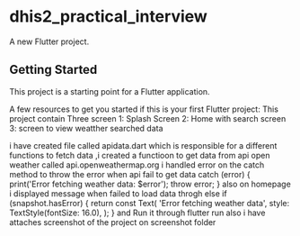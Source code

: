 # dhis2_practical_interview

A new Flutter project.

## Getting Started

This project is a starting point for a Flutter application.

A few resources to get you started if this is your first Flutter project:
This project
contain Three screen 
1: Splash Screen
2: Home with search screen
3: screen to view weatther searched data

i have created file called apidata.dart which is responsible for a different functions to fetch data  ,i created a functioon to get data from api open weather called api.openweathermap.org
i handled error on the catch method to throw the error when api fail to get data
catch (error) {
      print('Error fetching weather data: $error');
      throw error;
    }
also on homepage i displayed message when failed to load data throgh
else if (snapshot.hasError) {
                    return const Text(
                      'Error fetching weather data',
                      style: TextStyle(fontSize: 16.0),
                    );
                  }
and 
Run it through flutter run
also i have attaches screenshot of the project on screenshot folder
